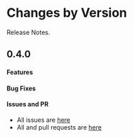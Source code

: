 Changes by Version
==================
Release Notes.

0.4.0
------------------
#### Features

#### Bug Fixes

#### Issues and PR
- All issues are [here](https://github.com/apache/skywalking/milestone/109?closed=1)
- All and pull requests are [here](https://github.com/apache/skywalking-satellite/pulls?q=is%3Apr+milestone%3A0.4.0+is%3Aclosed)